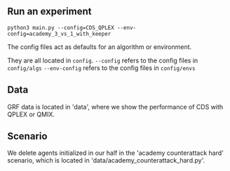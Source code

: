 
## Run an experiment 

```shell
python3 main.py --config=CDS_QPLEX --env-config=academy_3_vs_1_with_keeper 
```

The config files act as defaults for an algorithm or environment. 

They are all located in `config`.
`--config` refers to the config files in `config/algs`
`--env-config` refers to the config files in `config/envs`

## Data

GRF data is located in 'data', where we show the performance of CDS with QPLEX or QMIX.

## Scenario
We delete agents initialized in our half in the 'academy counterattack hard' scenario, which is located in 'data/academy_counterattack_hard.py'.